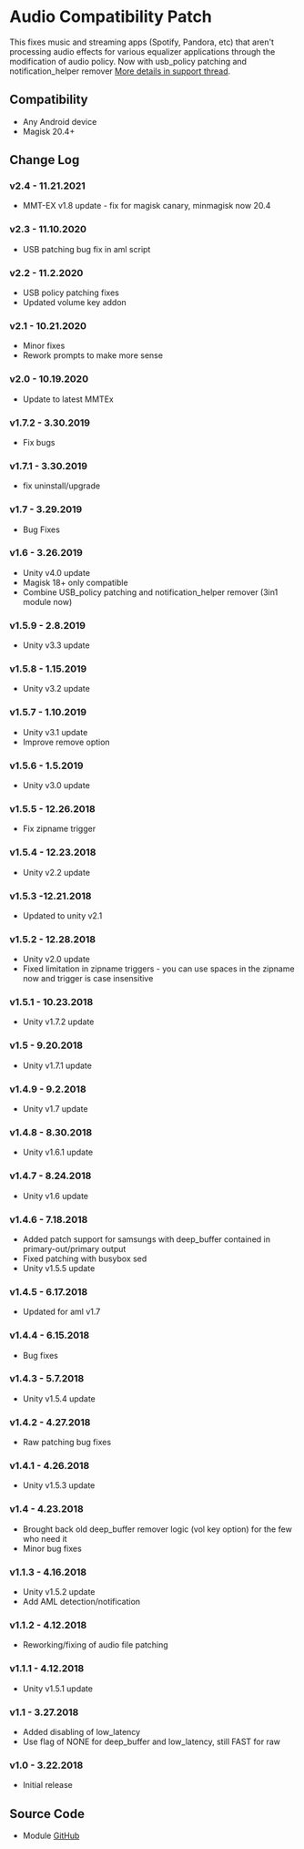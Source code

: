 # Audio Compatibility Patch
This fixes music and streaming apps (Spotify, Pandora, etc) that aren't processing audio effects for various equalizer applications through the modification of audio policy. Now with usb_policy patching and notification_helper remover [More details in support thread](https://forum.xda-developers.com/apps/magisk/module-universal-deepbuffer-remover-t3577067).


## Compatibility
* Any Android device
* Magisk 20.4+

## Change Log
### v2.4 - 11.21.2021
* MMT-EX v1.8 update - fix for magisk canary, minmagisk now 20.4

### v2.3 - 11.10.2020
* USB patching bug fix in aml script

### v2.2 - 11.2.2020
* USB policy patching fixes
* Updated volume key addon

### v2.1 - 10.21.2020
* Minor fixes
* Rework prompts to make more sense

### v2.0 - 10.19.2020
* Update to latest MMTEx

### v1.7.2 - 3.30.2019
* Fix bugs

### v1.7.1 - 3.30.2019
* fix uninstall/upgrade

### v1.7 - 3.29.2019
* Bug Fixes

### v1.6 - 3.26.2019
* Unity v4.0 update
* Magisk 18+ only compatible
* Combine USB_policy patching and notification_helper remover (3in1 module now)

### v1.5.9 - 2.8.2019
* Unity v3.3 update

### v1.5.8 - 1.15.2019
* Unity v3.2 update

### v1.5.7 - 1.10.2019
* Unity v3.1 update
* Improve remove option

### v1.5.6 - 1.5.2019
* Unity v3.0 update

### v1.5.5 - 12.26.2018
* Fix zipname trigger

### v1.5.4 - 12.23.2018
* Unity v2.2 update

### v1.5.3 -12.21.2018
* Updated to unity v2.1

### v1.5.2 - 12.28.2018
* Unity v2.0 update
* Fixed limitation in zipname triggers - you can use spaces in the zipname now and trigger is case insensitive

### v1.5.1 - 10.23.2018
* Unity v1.7.2 update

### v1.5 - 9.20.2018
* Unity v1.7.1 update

### v1.4.9 - 9.2.2018
* Unity v1.7 update

### v1.4.8 - 8.30.2018
* Unity v1.6.1 update

### v1.4.7 - 8.24.2018
* Unity v1.6 update

### v1.4.6 - 7.18.2018
* Added patch support for samsungs with deep_buffer contained in primary-out/primary output
* Fixed patching with busybox sed
* Unity v1.5.5 update

### v1.4.5 - 6.17.2018
* Updated for aml v1.7

### v1.4.4 - 6.15.2018
* Bug fixes

### v1.4.3 - 5.7.2018
* Unity v1.5.4 update

### v1.4.2 - 4.27.2018
* Raw patching bug fixes

### v1.4.1 - 4.26.2018
* Unity v1.5.3 update

### v1.4 - 4.23.2018
* Brought back old deep_buffer remover logic (vol key option) for the few who need it
* Minor bug fixes

### v1.1.3 - 4.16.2018
* Unity v1.5.2 update
* Add AML detection/notification

### v1.1.2 - 4.12.2018
* Reworking/fixing of audio file patching

### v1.1.1 - 4.12.2018
* Unity v1.5.1 update

### v1.1 - 3.27.2018
* Added disabling of low_latency
* Use flag of NONE for deep_buffer and low_latency, still FAST for raw

### v1.0 - 3.22.2018
* Initial release

## Source Code
* Module [GitHub](https://github.com/therealahrion/Audio-Compatibility-Patch)
